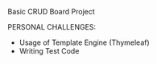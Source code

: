 Basic CRUD Board Project

PERSONAL CHALLENGES:
* Usage of Template Engine (Thymeleaf)
* Writing Test Code 